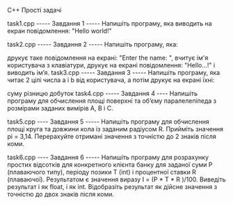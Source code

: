 С++ Прості задачі

task1.cpp ----- Завдання 1 ----- Напишіть програму, яка виводить на екран повідомлення: "Hello world!"

task2.cpp ----- Завдання 2 ----- Напишіть програму, яка:

друкує таке повідомлення на екрані: "Enter the name: ",
вчитує ім'я користувача з клавіатури,
друкує на екрані повідомлення: "Hello...!" і виводить ім’я.
task3.cpp ----- Завдання 3 ----- Напишіть програму, яка читає 2 цілі числа a і b від користувача, а потім друкує на екрані їхні:

суму
різницю
добуток
task4.cpp ----- Завдання 4 ---- Напишіть програму для обчислення площі поверхні та об’єму паралелепіпеда з розмірами заданих вимірів A, B і C.

task5.cpp ---- Завдання 5 ----- Напишіть програму для обчислення площі круга та довжини кола із заданим радіусом R. Прийміть значення pi = 3,14. Перерахуйте отримані значення з точністю до 2 знаків після коми.

task6.cpp ---- Завдання 6 ----- Напишіть програму для розрахунку простих відсотків для конкретного клієнта банку для заданої суми P (плаваючого типу), періоду позики T (int) і процентної ставки R (плаваючої). Результатом є значення виразу I = (P * T * R )/100. Виведіть результат і як float, і як int. Відобразіть результат як дійсне значення з точністю до двох знаків після коми.